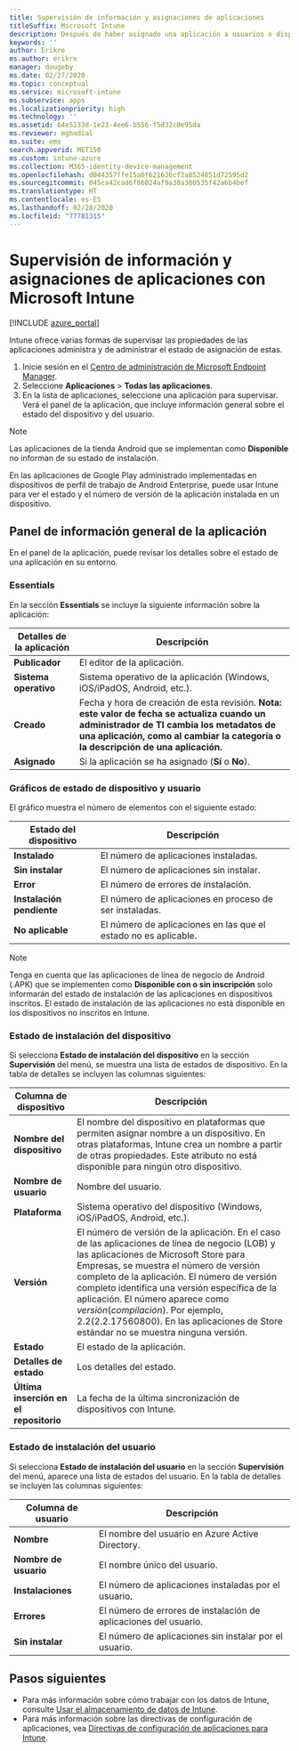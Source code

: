 ```yaml
---
title: Supervisión de información y asignaciones de aplicaciones
titleSuffix: Microsoft Intune
description: Después de haber asignado una aplicación a usuarios o dispositivos, use esta información para ayudarle a supervisar el estado de dicha aplicación.
keywords: ''
author: Erikre
ms.author: erikre
manager: dougeby
ms.date: 02/27/2020
ms.topic: conceptual
ms.service: microsoft-intune
ms.subservice: apps
ms.localizationpriority: high
ms.technology: ''
ms.assetid: 64e5133d-1e23-4ee6-b556-f5d32c0e95da
ms.reviewer: mghadial
ms.suite: ems
search.appverid: MET150
ms.custom: intune-azure
ms.collection: M365-identity-device-management
ms.openlocfilehash: d044357ffe15a0f621636cf2a8524851d72595d2
ms.sourcegitcommit: 045ca42cad6f86024af9a38a380535f42a6b4bef
ms.translationtype: HT
ms.contentlocale: es-ES
ms.lasthandoff: 02/28/2020
ms.locfileid: "77781315"
---
```

# <a name="monitor-app-information-and-assignments-with-microsoft-intune"></a>Supervisión de información y asignaciones de aplicaciones con Microsoft Intune

[!INCLUDE [azure_portal](../includes/azure_portal.md)]

Intune ofrece varias formas de supervisar las propiedades de las aplicaciones administra y de administrar el estado de asignación de estas.

1. Inicie sesión en el [Centro de administración de Microsoft Endpoint Manager](https://go.microsoft.com/fwlink/?linkid=2109431).
2. Seleccione **Aplicaciones** > **Todas las aplicaciones**.
3. En la lista de aplicaciones, seleccione una aplicación para supervisar. Verá el panel de la aplicación, que incluye información general sobre el estado del dispositivo y del usuario.

> [!NOTE]
> Las aplicaciones de la tienda Android que se implementan como **Disponible** no informan de su estado de instalación.
>
> En las aplicaciones de Google Play administrado implementadas en dispositivos de perfil de trabajo de Android Enterprise, puede usar Intune para ver el estado y el número de versión de la aplicación instalada en un dispositivo. 

## <a name="app-overview-pane"></a>Panel de información general de la aplicación

En el panel de la aplicación, puede revisar los detalles sobre el estado de una aplicación en su entorno.

### <a name="essentials"></a>Essentials
En la sección **Essentials** se incluye la siguiente información sobre la aplicación:

 | **Detalles de la aplicación**            | **Descripción**                                                      |
|------------------------|------------------------------------------------------------------|
| **Publicador**          | El editor de la aplicación.                                            |
| **Sistema operativo**   | Sistema operativo de la aplicación (Windows, iOS/iPadOS, Android, etc.). |
| **Creado**             | Fecha y hora de creación de esta revisión. <b>**Nota**: este valor de fecha se actualiza cuando un administrador de TI cambia los metadatos de una aplicación, como al cambiar la categoría o la descripción de una aplicación.                        |
| **Asignado**           | Si la aplicación se ha asignado (**Sí** o **No**).                  |

### <a name="device-and-user-status-graphs"></a>Gráficos de estado de dispositivo y usuario
El gráfico muestra el número de elementos con el siguiente estado:

| **Estado del dispositivo**       | **Descripción**                                       |
|-----------------------|-------------------------------------------------------|
| **Instalado**         | El número de aplicaciones instaladas.                         |
| **Sin instalar**     | El número de aplicaciones sin instalar.                     |
| **Error**            | El número de errores de instalación.                   |
| **Instalación pendiente**   | El número de aplicaciones en proceso de ser instaladas. |
| **No aplicable**           | El número de aplicaciones en las que el estado no es aplicable.            |

> [!NOTE]
> Tenga en cuenta que las aplicaciones de línea de negocio de Android (.APK) que se implementen como **Disponible con o sin inscripción** solo informarán del estado de instalación de las aplicaciones en dispositivos inscritos. El estado de instalación de las aplicaciones no está disponible en los dispositivos no inscritos en Intune.

### <a name="device-install-status"></a>Estado de instalación del dispositivo

Si selecciona **Estado de instalación del dispositivo** en la sección **Supervisión** del menú, se muestra una lista de estados de dispositivo. En la tabla de detalles se incluyen las columnas siguientes:

| **Columna de dispositivo**      | **Descripción**                                                                                                                                                                                                                                            |
|----------------------|------------------------------------------------------------------------------------------------------------------------------------------------------------------------------------------------------------------------------------------------------------|
| **Nombre del dispositivo**      | El nombre del dispositivo en plataformas que permiten asignar nombre a un dispositivo. En otras plataformas, Intune crea un nombre a partir de otras propiedades. Este atributo no está disponible para ningún otro dispositivo.                                                                       |
| **Nombre de usuario**        | Nombre del usuario.                                                                                                                                                                                                                                      |
| **Plataforma**         | Sistema operativo del dispositivo (Windows, iOS/iPadOS, Android, etc.).                                                                                                                                                                                           |
| **Versión**          | El número de versión de la aplicación. En el caso de las aplicaciones de línea de negocio (LOB) y las aplicaciones de Microsoft Store para Empresas, se muestra el número de versión completo de la aplicación. El número de versión completo identifica una versión específica de la aplicación. El número aparece como _versión_(_compilación_). Por ejemplo, 2.2(2.2.17560800). En las aplicaciones de Store estándar no se muestra ninguna versión. |
| **Estado**           | El estado de la aplicación.                                                                                                                                                                                                                                     |
| **Detalles de estado**   | Los detalles del estado.                                                                                                                                                                                                                                     |
| **Última inserción en el repositorio**    | La fecha de la última sincronización de dispositivos con Intune.                                                                                                                                                                                                                  |


### <a name="user-install-status"></a>Estado de instalación del usuario

Si selecciona **Estado de instalación del usuario** en la sección **Supervisión** del menú, aparece una lista de estados del usuario. En la tabla de detalles se incluyen las columnas siguientes:

| **Columna de usuario**     | **Descripción**                           |
|---------------------|-------------------------------------------|
| **Nombre**            | El nombre del usuario en Azure Active Directory.         |
| **Nombre de usuario**       | El nombre único del usuario.              |
| **Instalaciones**   | El número de aplicaciones instaladas por el usuario. |
| **Errores**        | El número de errores de instalación de aplicaciones del usuario.     |
| **Sin instalar**   | El número de aplicaciones sin instalar por el usuario. |


## <a name="next-steps"></a>Pasos siguientes

- Para más información sobre cómo trabajar con los datos de Intune, consulte [Usar el almacenamiento de datos de Intune](../reports-nav-create-intune-reports.md).
- Para más información sobre las directivas de configuración de aplicaciones, vea [Directivas de configuración de aplicaciones para Intune](app-configuration-policies-overview.md).
